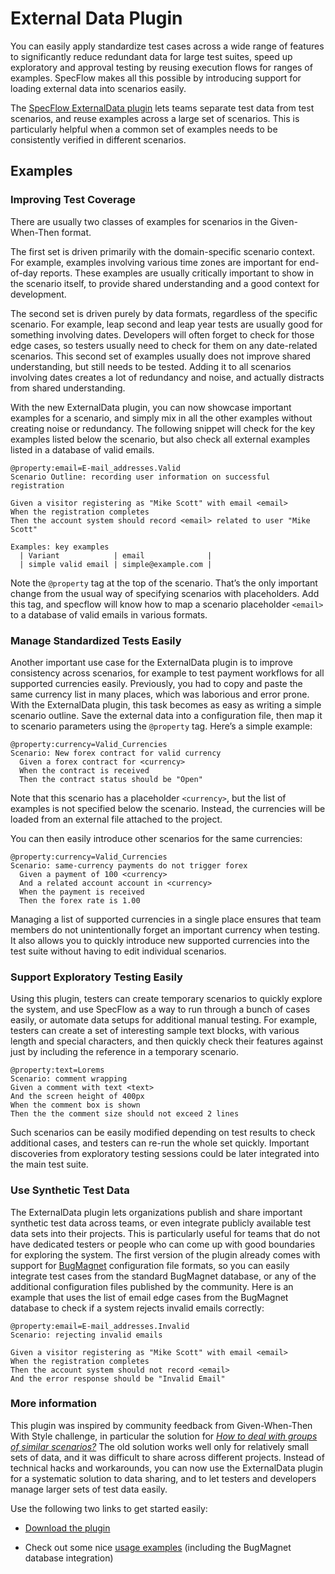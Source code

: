 # External Data Plugin

You can easily apply standardize test cases across a wide range of features to significantly reduce
redundant data for large test suites, speed up exploratory and approval testing by reusing execution flows
for ranges of examples. SpecFlow makes all this possible by introducing support for loading external data into
scenarios easily.

The [SpecFlow ExternalData plugin](https://www.nuget.org/packages/SpecFlow.ExternalData/3.4.32-beta) lets teams separate test data from test scenarios, and reuse examples across a large set of scenarios. This is particularly helpful when a common set of examples needs to be consistently verified in different scenarios.

## Examples

### Improving Test Coverage

There are usually two classes of examples for scenarios in the Given-When-Then format.

The first set is driven primarily with the domain-specific scenario context. For example, examples involving various time zones are important for end-of-day reports. These examples are usually critically important to show in the scenario itself, to provide shared understanding and a good context for development.

The second set is driven purely by data formats, regardless of the specific scenario. For example, leap second and leap year tests are usually good for something involving dates. Developers will often forget to check for those edge cases, so testers usually need to check for them on any date-related scenarios. This second set of examples usually does not improve shared understanding, but still needs to be tested. Adding it to all scenarios involving dates creates a lot of redundancy and noise, and actually distracts from shared understanding.

With the new ExternalData plugin, you can now showcase important examples for a scenario, and simply mix in all the other examples without creating noise or redundancy. The following snippet will check for the key examples listed below the scenario, but also check all external examples listed in a database of valid emails.

```Gherkin
@property:email=E-mail_addresses.Valid
Scenario Outline: recording user information on successful registration

Given a visitor registering as "Mike Scott" with email <email>
When the registration completes
Then the account system should record <email> related to user "Mike Scott"

Examples: key examples
  | Variant            | email              |
  | simple valid email | simple@example.com |
```

Note the `@property` tag at the top of the scenario. That’s the only important change from the usual way of specifying scenarios with placeholders. Add this tag, and specflow will know how to map a scenario placeholder `<email>` to a database of valid emails in various formats.

### Manage Standardized Tests Easily

Another important use case for the ExternalData plugin is to improve consistency across scenarios, for example to test payment workflows for all supported currencies easily. Previously, you had to copy and paste the same currency list in many places, which was laborious and error prone. With the ExternalData plugin, this task becomes as easy as writing a simple scenario outline. Save the external data into a configuration file, then map it to scenario parameters using the `@property` tag. Here’s a simple example:

```Gherkin
@property:currency=Valid_Currencies
Scenario: New forex contract for valid currency
  Given a forex contract for <currency> 
  When the contract is received
  Then the contract status should be "Open"
```

Note that this scenario has a placeholder `<currency>`, but the list of examples is not specified below the scenario. Instead, the currencies will be loaded from an external file attached to the project.

You can then easily introduce other scenarios for the same currencies:

```Gherkin
@property:currency=Valid_Currencies
Scenario: same-currency payments do not trigger forex
  Given a payment of 100 <currency> 
  And a related account account in <currency>
  When the payment is received
  Then the forex rate is 1.00
```

Managing a list of supported currencies in a single place ensures that team members do not unintentionally forget an important currency when testing. It also allows you to quickly introduce new supported currencies into the test suite without having to edit individual scenarios.

### Support Exploratory Testing Easily

Using this plugin, testers can create temporary scenarios to quickly explore the system, and use SpecFlow as a way to run through a bunch of cases easily, or automate data setups for additional manual testing. For example, testers can create a set of interesting sample text blocks, with various length and special characters, and then quickly check their features against just by including the reference in a temporary scenario.

```Gherkin
@property:text=Lorems
Scenario: comment wrapping
Given a comment with text <text>
And the screen height of 400px
When the comment box is shown 
Then the the comment size should not exceed 2 lines
```

Such scenarios can be easily modified depending on test results to check additional cases, and testers can re-run the whole set quickly. Important discoveries from exploratory testing sessions could be later integrated into the main test suite.

### Use Synthetic Test Data

The ExternalData plugin lets organizations publish and share important synthetic test data across teams, or even integrate publicly available test data sets into their projects. This is particularly useful for teams that do not have dedicated testers or people who can come up with good boundaries for exploring the system. The first version of the plugin already comes with support for [BugMagnet](https://github.com/gojko/bugmagnet) configuration file formats, so you can easily integrate test cases from the standard BugMagnet database, or any of the additional configuration files published by the community. Here is an example that uses the list of email edge cases from the BugMagnet database to check if a system rejects invalid emails correctly:

```Gherkin
@property:email=E-mail_addresses.Invalid
Scenario: rejecting invalid emails

Given a visitor registering as "Mike Scott" with email <email>
When the registration completes
Then the account system should not record <email> 
And the error response should be "Invalid Email"
```

### More information

This plugin was inspired by community feedback from Given-When-Then With Style challenge, in particular the solution for *[How to deal with groups of similar scenarios?](https://specflow.org/blog/solving-how-to-deal-with-groups-of-similar-scenarios-givenwhenthenwithstyle/)* The old solution works well only for relatively small sets of data, and it was difficult to share across different projects. Instead of technical hacks and workarounds, you can now use the ExternalData plugin for a systematic solution to data sharing, and to let testers and developers manage larger sets of test data easily.

Use the following two links to get started easily:

- [Download the plugin](https://www.nuget.org/packages/SpecFlow.ExternalData/3.4.32-beta)

- Check out some nice [usage examples](https://github.com/SpecFlowOSS/SpecFlow-Examples/tree/master/ExternalDataSample) (including the BugMagnet database integration)
